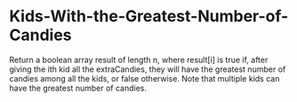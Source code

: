 # Kids-With-the-Greatest-Number-of-Candies
Return a boolean array result of length n, where result[i] is true if, after giving the ith kid all the extraCandies, they will have the greatest number of candies among all the kids, or false otherwise.  Note that multiple kids can have the greatest number of candies.
